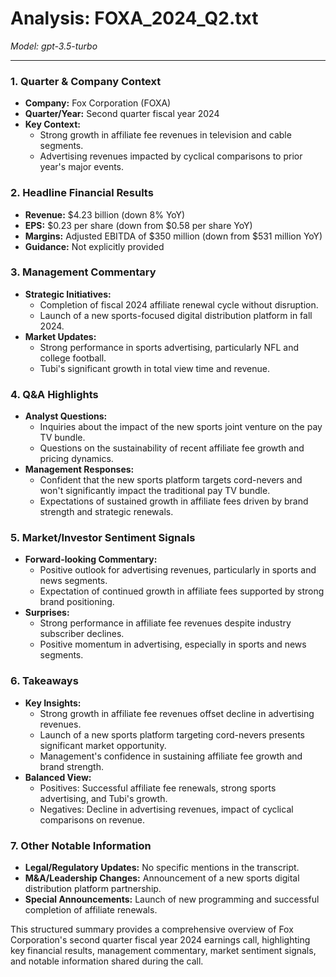 # Analysis: FOXA_2024_Q2.txt

*Model: gpt-3.5-turbo*

---

### 1. Quarter & Company Context
- **Company:** Fox Corporation (FOXA)
- **Quarter/Year:** Second quarter fiscal year 2024
- **Key Context:** 
  - Strong growth in affiliate fee revenues in television and cable segments.
  - Advertising revenues impacted by cyclical comparisons to prior year's major events.
  
### 2. Headline Financial Results
- **Revenue:** $4.23 billion (down 8% YoY)
- **EPS:** $0.23 per share (down from $0.58 per share YoY)
- **Margins:** Adjusted EBITDA of $350 million (down from $531 million YoY)
- **Guidance:** Not explicitly provided
  
### 3. Management Commentary
- **Strategic Initiatives:**
  - Completion of fiscal 2024 affiliate renewal cycle without disruption.
  - Launch of a new sports-focused digital distribution platform in fall 2024.
- **Market Updates:**
  - Strong performance in sports advertising, particularly NFL and college football.
  - Tubi's significant growth in total view time and revenue.
  
### 4. Q&A Highlights
- **Analyst Questions:**
  - Inquiries about the impact of the new sports joint venture on the pay TV bundle.
  - Questions on the sustainability of recent affiliate fee growth and pricing dynamics.
- **Management Responses:**
  - Confident that the new sports platform targets cord-nevers and won't significantly impact the traditional pay TV bundle.
  - Expectations of sustained growth in affiliate fees driven by brand strength and strategic renewals.
  
### 5. Market/Investor Sentiment Signals
- **Forward-looking Commentary:**
  - Positive outlook for advertising revenues, particularly in sports and news segments.
  - Expectation of continued growth in affiliate fees supported by strong brand positioning.
- **Surprises:**
  - Strong performance in affiliate fee revenues despite industry subscriber declines.
  - Positive momentum in advertising, especially in sports and news segments.

### 6. Takeaways
- **Key Insights:**
  - Strong growth in affiliate fee revenues offset decline in advertising revenues.
  - Launch of a new sports platform targeting cord-nevers presents significant market opportunity.
  - Management's confidence in sustaining affiliate fee growth and brand strength.
- **Balanced View:**
  - Positives: Successful affiliate fee renewals, strong sports advertising, and Tubi's growth.
  - Negatives: Decline in advertising revenues, impact of cyclical comparisons on revenue.
  
### 7. Other Notable Information
- **Legal/Regulatory Updates:** No specific mentions in the transcript.
- **M&A/Leadership Changes:** Announcement of a new sports digital distribution platform partnership.
- **Special Announcements:** Launch of new programming and successful completion of affiliate renewals.

This structured summary provides a comprehensive overview of Fox Corporation's second quarter fiscal year 2024 earnings call, highlighting key financial results, management commentary, market sentiment signals, and notable information shared during the call.